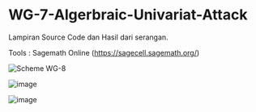 # WG-7-Algerbraic-Univariat-Attack
Lampiran Source Code dan Hasil dari serangan.

Tools :
Sagemath Online (https://sagecell.sagemath.org/)

![Scheme WG-8](https://github.com/user-attachments/assets/e78f8346-de44-412c-88dc-86862ccf5a56)

![image](https://github.com/user-attachments/assets/86624051-2a17-4b9e-9718-0d7ba173c5b0)

![image](https://github.com/user-attachments/assets/0a74bf4b-6719-4947-a218-0bd0d53ed1b3)

